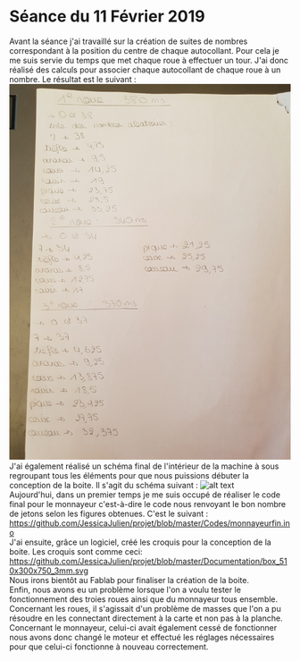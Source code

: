 # Séance du 11 Février 2019
Avant la séance j'ai travaillé sur la création de suites de nombres correspondant à la position du centre de chaque autocollant. Pour cela je me suis servie du temps que met chaque roue à effectuer un tour.
J'ai donc réalisé des calculs pour associer chaque autocollant de chaque roue à un nombre. Le résultat est le suivant :
![alt text](https://github.com/JessicaJulien/projet/blob/master/Documentation/listenombre.jpg)
J'ai également réalisé un schéma final de l'intérieur de la machine à sous regroupant tous les éléments pour que nous puissions 
débuter la conception de la boite. Il s'agit du schéma suivant :
![alt text](https://github.com/JessicaJulien/projet/blob/master/Documentation/sch%C3%A9ma%20machine.jpg) <br/>
Aujourd'hui, dans un premier temps je me suis occupé de réaliser le code final pour le monnayeur c'est-à-dire le code nous renvoyant 
le bon nombre de jetons selon les figures obtenues. C'est le suivant :
https://github.com/JessicaJulien/projet/blob/master/Codes/monnayeurfin.ino <br/>
J'ai ensuite, grâce un logiciel, créé les croquis pour la conception de la boite. Les croquis sont comme ceci:
https://github.com/JessicaJulien/projet/blob/master/Documentation/box_510x300x750_3mm.svg  <br/>
Nous irons bientôt au Fablab pour finaliser la création de la boite.  <br/>
Enfin, nous avons eu un problème lorsque l'on a voulu tester le fonctionnement des troies roues ainsi que du monnayeur tous ensemble. 
Concernant les roues, il s'agissait d'un problème de masses que l'on a pu résoudre en les connectant directement à la carte et non pas à la planche. 
Concernant le monnayeur, celui-ci avait également cessé de fonctionner nous avons donc changé le moteur et effectué les réglages nécessaires pour que celui-ci fonctionne à nouveau correctement.




